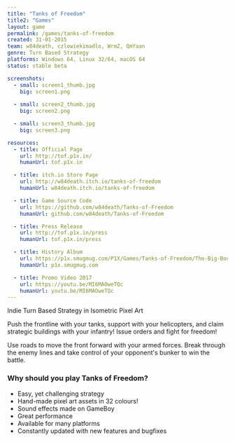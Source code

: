 ```yaml
---
title: "Tanks of Freedom"
title2: "Games"
layout: game
permalink: /games/tanks-of-freedom
created: 31-01-2015
team: w84death, czlowiekimadlo, WrmZ, QmYaan
genre: Turn Based Strategy
platforms: Windows 64, Linux 32/64, macOS 64
status: stable beta

screenshots:
  - small: screen1_thumb.jpg
    big: screen1.png
  
  - small: screen2_thumb.jpg
    big: screen2.png

  - small: screen3_thumb.jpg
    big: screen3.png

resources:
  - title: Official Page
    url: http://tof.p1x.in/
    humanUrl: tof.p1x.in

  - title: itch.io Store Page
    url: http://w84death.itch.io/tanks-of-freedom
    humanUrl: w84death.itch.io/tanks-of-freedom

  - title: Game Source Code
    url: https://github.com/w84death/Tanks-of-Freedom
    humanUrl: github.com/w84death/Tanks-of-Freedom

  - title: Press Release
    url: http://tof.p1x.in/press
    humanUrl: tof.p1x.in/press

  - title: History Album
    url: https://p1x.smugmug.com/P1X/Games/Tanks-of-Freedom/The-Big-Book-Of-Tanks/
    humanUrl: p1x.smugmug.com

  - title: Promo Video 2017
    url: https://youtu.be/MI6MAOweTQc
    humanUrl: youtu.be/MI6MAOweTQc
---
```


Indie Turn Based Strategy in Isometric Pixel Art

Push the frontline with your tanks, support with your helicopters, and claim strategic buildings with your infantry! Issue orders and fight for freedom!

Use roads to move the front forward with your armed forces. Break through the enemy lines and take control of your opponent's bunker to win the battle.

### Why should you play Tanks of Freedom?

- Easy, yet challenging strategy
- Hand-made pixel art assets in 32 colours!
- Sound effects made on GameBoy
- Great performance
- Available for many platforms
- Constantly updated with new features and bugfixes